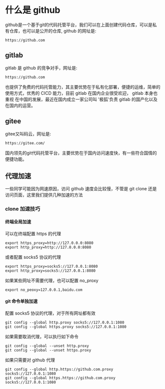 # 什么是 github
github是一个基于git的代码托管平台，我们可以在上面创建代码仓库，可以是私有仓库，也可以是公开的仓库, github 的网址是:
```
https://github.com
```

## gitlab
gitlab 是 github 的竞争对手，网址是:
```
https://github.com
```
也提供了免费的代码托管能力，其主要优势在于私有化部署，便捷的运维，简单的使用方式，优秀的 CICD 能力，目前 gitlab 在国内企业很受欢迎， gitlab 本身也重视
在中国的发展，最近在国内成立一家公司叫 '极狐'负责 gitlab 的国产化以及在国内的运营。

## gitee
gitee又叫码云，网址是:
```
https://gitee.com/
```
国内领先的git代码托管平台，主要优势在于国内访问速度快，有一些符合国情的便捷功能。

## 代理加速
一些同学可能因为网速原因，访问 github 速度会比较慢，不管是 git clone 还是访问页面，这里我们提供几种加速的方法
### clone 加速技巧
#### 终端全局加速
可以在终端配置 https 的代理
```
export https_proxy=http://127.0.0.0:8080
export http_proxy=http://127.0.0.0:8080
```
或者配置 socks5 协议的代理
```
export https_proxy=socks5://127.0.0.1:8080
export http_proxy=socks5://127.0.0.1:8080
```
如果某些网址不需要代理，也可以配置 no_proxy
```
export no_peoxy=127.0.0.1,baidu.com
```
#### git 命令单独加速
配置 socks5 协议的代理，对于所有网址都有效

```
git config --global http.proxy socks5://127.0.0.1:1080
git config --global https.proxy socks5://127.0.0.1:1080
```
如果需要取消代理，可以执行如下命令
```
git config --global --unset http.proxy
git config --global --unset https.proxy
```
如果只需要对 github 代理
```
git config --global http.https://github.com.proxy socks5://127.0.0.1:1080
git config --global https.https://github.com.proxy socks5://127.0.0.1:1080
```